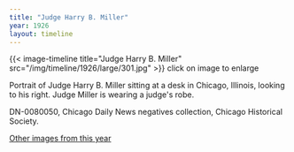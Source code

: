 ```yaml
---
title: "Judge Harry B. Miller"
year: 1926
layout: timeline
---
```


{{< image-timeline title="Judge Harry B. Miller" src="/img/timeline/1926/large/301.jpg" >}}
click on image to enlarge

Portrait of Judge Harry B. Miller sitting at a desk in Chicago, Illinois, looking to his right. Judge Miller is wearing a judge's robe.

DN-0080050, Chicago Daily News negatives collection, Chicago Historical Society.  

[Other images from this year](/historical/timeline/1926)